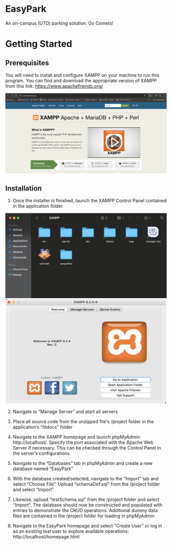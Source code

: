 # EasyPark
An on-campus (UTD) parking solution. Go Comets!

# Getting Started 
## Prerequisites 

You will need to install and configure XAMPP on your machine to run this program. You can find and download the appropriate version of XAMPP from this link: https://www.apachefriends.org/

![xampp](data/xampp.png)

## Installation 

1. Once the installer is finished, launch the XAMPP Control Panel contained in the application folder 

<p align="center">
  <img src="data/app_folder.png" width="750"/>

  
  <img src="data/launch_xampp.png" width="500" height="325"/>
</p>

2. Navigate to “Manage Server” and start all servers

3. Place all source code from the unzipped file's /project folder in the application’s “htdocs” folder

4. Navigate to the XAMPP homepage and launch phpMyAdmin: http://localhost/. Specify the port associated with the Apache Web Server if necessary. This can be checked through the Control Panel in the server’s configurations.

5. Navigate to the “Databases” tab in phpMyAdmin and create a new database named “EasyPark”

6. With the database created/selected, navigate to the “Import” tab and select “Choose File”. Upload “schemaDef.sql” from the /project folder and select “Import”

7. Likewise, upload “testSchema.sql” from the /project folder and select “Import”. The database should now be constructed and populated with entries to demonstrate the CRUD operations. Additional dummy data files are contained in the /project folder for loading in phpMyAdmin

8. Navigate to the EasyPark homepage and select “Create User” or log in as an existing test user to explore available operations: http://localhost/homepage.html
